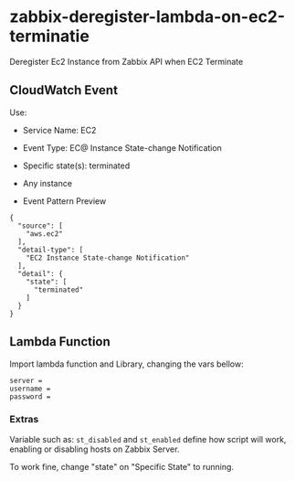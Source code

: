 # zabbix-deregister-lambda-on-ec2-terminatie
Deregister Ec2 Instance from Zabbix API when EC2 Terminate

## CloudWatch Event

Use:

* Service Name: EC2
* Event Type: EC@ Instance State-change Notification
* Specific state(s): terminated
* Any instance

* Event Pattern Preview

```
{
  "source": [
    "aws.ec2"
  ],
  "detail-type": [
    "EC2 Instance State-change Notification"
  ],
  "detail": {
    "state": [
      "terminated"
    ]
  }
}
```

## Lambda Function

Import lambda function and Library, changing the vars bellow:


```
server =
username = 
password =
```

### Extras

Variable such as: 
```st_disabled``` and ```st_enabled``` define how script will work, enabling or disabling hosts on Zabbix Server. 

To work fine, change "state" on "Specific State" to running.
